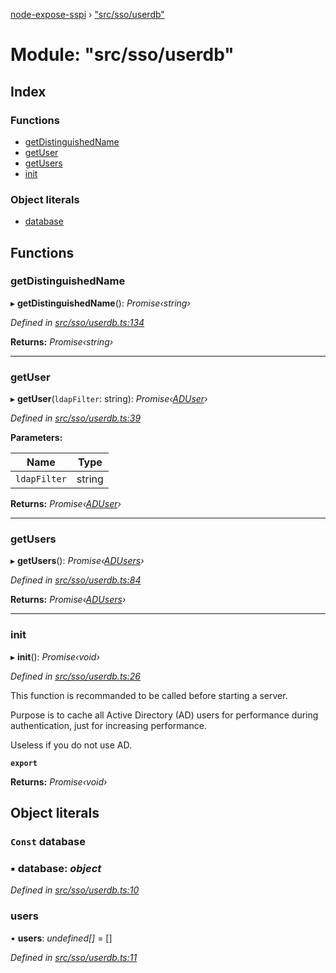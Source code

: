 [node-expose-sspi](../README.md) › ["src/sso/userdb"](_src_sso_userdb_.md)

# Module: "src/sso/userdb"

## Index

### Functions

* [getDistinguishedName](_src_sso_userdb_.md#getdistinguishedname)
* [getUser](_src_sso_userdb_.md#getuser)
* [getUsers](_src_sso_userdb_.md#getusers)
* [init](_src_sso_userdb_.md#init)

### Object literals

* [database](_src_sso_userdb_.md#const-database)

## Functions

###  getDistinguishedName

▸ **getDistinguishedName**(): *Promise‹string›*

*Defined in [src/sso/userdb.ts:134](https://github.com/jlguenego/node-expose-sspi/blob/e5fb53c/src/sso/userdb.ts#L134)*

**Returns:** *Promise‹string›*

___

###  getUser

▸ **getUser**(`ldapFilter`: string): *Promise‹[ADUser](../interfaces/_src_sso_interfaces_.aduser.md)›*

*Defined in [src/sso/userdb.ts:39](https://github.com/jlguenego/node-expose-sspi/blob/e5fb53c/src/sso/userdb.ts#L39)*

**Parameters:**

Name | Type |
------ | ------ |
`ldapFilter` | string |

**Returns:** *Promise‹[ADUser](../interfaces/_src_sso_interfaces_.aduser.md)›*

___

###  getUsers

▸ **getUsers**(): *Promise‹[ADUsers](_src_sso_interfaces_.md#adusers)›*

*Defined in [src/sso/userdb.ts:84](https://github.com/jlguenego/node-expose-sspi/blob/e5fb53c/src/sso/userdb.ts#L84)*

**Returns:** *Promise‹[ADUsers](_src_sso_interfaces_.md#adusers)›*

___

###  init

▸ **init**(): *Promise‹void›*

*Defined in [src/sso/userdb.ts:26](https://github.com/jlguenego/node-expose-sspi/blob/e5fb53c/src/sso/userdb.ts#L26)*

This function is recommanded to be called before starting a server.

Purpose is to cache all Active Directory (AD) users for
performance during authentication, just for increasing performance.

Useless if you do not use AD.

**`export`** 

**Returns:** *Promise‹void›*

## Object literals

### `Const` database

### ▪ **database**: *object*

*Defined in [src/sso/userdb.ts:10](https://github.com/jlguenego/node-expose-sspi/blob/e5fb53c/src/sso/userdb.ts#L10)*

###  users

• **users**: *undefined[]* = []

*Defined in [src/sso/userdb.ts:11](https://github.com/jlguenego/node-expose-sspi/blob/e5fb53c/src/sso/userdb.ts#L11)*
